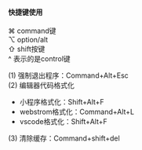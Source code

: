 #### 快捷键使用

⌘ command键  
⌥ option/alt   
⇧ shift按键  
^ 表示的是control键   

(1) 强制退出程序：Command+Alt+Esc   
(2) 编辑器代码格式化
* 小程序格式化：Shift+Alt+F
* webstrom格式化：Command+Alt+L
* vscode格式化：Shift+Alt+F   

(3) 清除缓存：Command+shift+del



